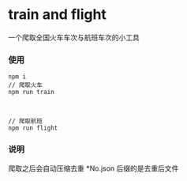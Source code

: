 # train and flight

一个爬取全国火车车次与航班车次的小工具

### 使用

```
npm i
// 爬取火车
npm run train



// 爬取航班
npm run flight
```

### 说明

爬取之后会自动压缩去重
\*No.json 后缀的是去重后文件
